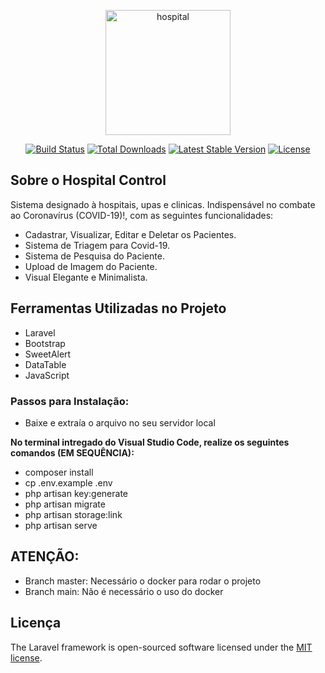 <p align="center"><a href='https://svgshare.com/s/jEp' ><img src='https://svgshare.com/i/jEp.svg' title='hospital' width="200"/></a></p>

<p align="center">
<a href="https://travis-ci.org/laravel/framework"><img src="https://travis-ci.org/laravel/framework.svg" alt="Build Status"></a>
<a href="https://packagist.org/packages/laravel/framework"><img src="https://img.shields.io/packagist/dt/laravel/framework" alt="Total Downloads"></a>
<a href="https://packagist.org/packages/laravel/framework"><img src="https://img.shields.io/packagist/v/laravel/framework" alt="Latest Stable Version"></a>
<a href="https://packagist.org/packages/laravel/framework"><img src="https://img.shields.io/packagist/l/laravel/framework" alt="License"></a>
</p>

## Sobre o Hospital Control

Sistema designado à hospitais, upas e clinicas. Indispensável no combate ao Coronavírus (COVID-19)!, com as seguintes funcionalidades:

- Cadastrar, Visualizar, Editar e Deletar os Pacientes.
- Sistema de Triagem para Covid-19.
- Sistema de Pesquisa do Paciente.
- Upload de Imagem do Paciente.
- Visual Elegante e Minimalista.

## Ferramentas Utilizadas no Projeto

- Laravel
- Bootstrap
- SweetAlert
- DataTable
- JavaScript

### Passos para Instalação:

- Baixe e extraía o arquivo no seu servidor local

**No terminal intregado do Visual Studio Code, realize os seguintes comandos (EM SEQUÊNCIA):**
- composer install
- cp .env.example .env
- php artisan key:generate
- php artisan migrate
- php artisan storage:link
- php artisan serve

## ATENÇÃO:

- Branch master: Necessário o docker para rodar o projeto
- Branch main: Não é necessário o uso do docker

## Licença

The Laravel framework is open-sourced software licensed under the [MIT license](https://opensource.org/licenses/MIT).

